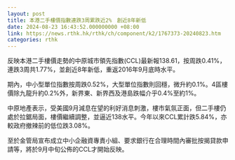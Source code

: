 ```yaml
---
layout: post
title: 本港二手樓價指數連跌3周累跌近2%　創近8年新低
date: 2024-08-23 16:43:52.000000000 +08:00
link: https://news.rthk.hk/rthk/ch/component/k2/1767373-20240823.htm
categories: rthk
---
```


反映本港二手樓價走勢的中原城市領先指數(CCL)最新報138.61，按周跌0.41%，連跌3周共1.77%，並創近8年新低，重返2016年9月底時水平。

期內，中小型單位指數按周跌0.52%，大型單位指數則回穩，微升約0.1%。4區樓價除九龍升約0.2%外，新界東、新界西及港島跌幅介乎0.4%至約1%。

中原地產表示，受美國9月減息在望的利好消息刺激，樓市氣氛正面，但二手樓仍處於拉鋸局面，樓價繼續調整，並逼近138水平。今年以來CCL累計跌5.84%，亦較政府撤辣前的低位跌3.08%。

至於金管局宣布成立中小企融資專責小組、要求銀行在合理時間內審批按揭貸款申請等，將於9月中旬公佈的CCL才開始反映。
